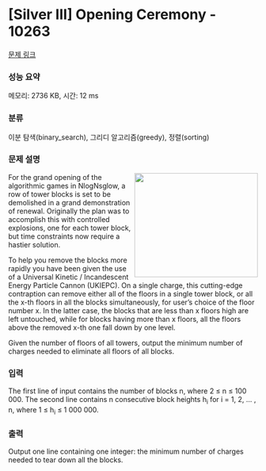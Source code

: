 # [Silver III] Opening Ceremony - 10263 

[문제 링크](https://www.acmicpc.net/problem/10263) 

### 성능 요약

메모리: 2736 KB, 시간: 12 ms

### 분류

이분 탐색(binary_search), 그리디 알고리즘(greedy), 정렬(sorting)

### 문제 설명

<p><img alt="" src="" style="float:right; height:210px; width:249px">For the grand opening of the algorithmic games in NlogNsglow, a row of tower blocks is set to be demolished in a grand demonstration of renewal. Originally the plan was to accomplish this with controlled explosions, one for each tower block, but time constraints now require a hastier solution.</p>

<p>To help you remove the blocks more rapidly you have been given the use of a Universal Kinetic / Incandescent Energy Particle Cannon (UKIEPC). On a single charge, this cutting-edge contraption can remove either all of the floors in a single tower block, or all the x-th floors in all the blocks simultaneously, for user’s choice of the floor number x. In the latter case, the blocks that are less than x floors high are left untouched, while for blocks having more than x floors, all the floors above the removed x-th one fall down by one level.</p>

<p>Given the number of floors of all towers, output the minimum number of charges needed to eliminate all floors of all blocks.</p>

### 입력 

 <p>The first line of input contains the number of blocks n, where 2 ≤ n ≤ 100 000. The second line contains n consecutive block heights h<sub>i</sub> for i = 1, 2, ... , n, where 1 ≤ h<sub>i</sub> ≤ 1 000 000.</p>

### 출력 

 <p>Output one line containing one integer: the minimum number of charges needed to tear down all the blocks.</p>

